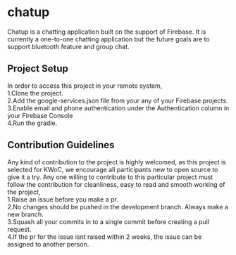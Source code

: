 # chatup

Chatup is a chatting application built on the support of Firebase. It is currently a one-to-one chatting application but the future goals are to support bluetooth feature and group chat. 

## Project Setup
In order to access this project in your remote system,</br>1.Clone the project.</br>
2.Add the google-services.json file from your any of your Firebase projects.</br>
3.Enable email and phone authentication under the Authentication column in your Firebase Console</br>
4.Run the gradle.

## Contribution Guidelines
Any kind of contribution to the project is highly welcomed, as this project is selected for KWoC, we encourage all participants new to open source to give it a try. Any one willing to contribute to this particular project must follow the contribution for cleanliness, easy to read and smooth working of the project,</br>
1.Raise an issue before you make a pr.</br>
2.No changes should be pushed in the development branch. Always make a new branch.</br>
3.Squash all your commits in to a single commit before creating a pull request.</br>
4.If the pr for the issue isnt raised within 2 weeks, the issue can be assigned to another person.</br>



